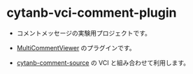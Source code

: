 # cytanb-vci-comment-plugin

- コメントメッセージの実験用プロジェクトです。

- [MultiCommentViewer](https://github.com/CommentViewerCollection/MultiCommentViewer) のプラグインです。

- [cytanb-comment-source](https://github.com/oocytanb/oO-vci-pack) の VCI と組み合わせて利用します。

